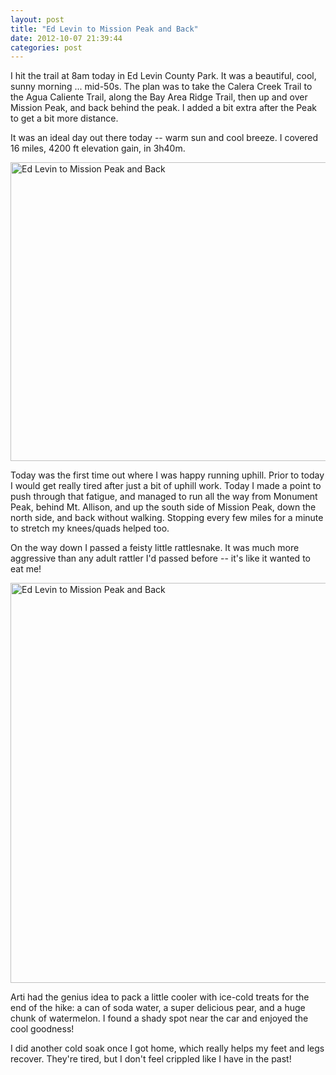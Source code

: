 ```yaml
---
layout: post
title: "Ed Levin to Mission Peak and Back"
date: 2012-10-07 21:39:44
categories: post
---
```

I hit the trail at 8am today in Ed Levin County Park.  It was a beautiful, cool, sunny morning ... mid-50s.  The plan was to take the Calera Creek Trail to the Agua Caliente Trail, along the Bay Area Ridge Trail, then up and over Mission Peak, and back behind the peak.  I added a bit extra after the Peak to get a bit more distance.

It was an ideal day out there today -- warm sun and cool breeze.  I covered 16 miles, 4200 ft elevation gain, in 3h40m.

<a href="http://www.flickr.com/photos/thenobot/8064428539/" title="Ed Levin to Mission Peak and Back by thenobot, on Flickr"><img src="http://farm9.staticflickr.com/8310/8064428539_b61ea6e048_z.jpg" width="640" height="478" alt="Ed Levin to Mission Peak and Back"></a>

Today was the first time out where I was happy running uphill.  Prior to today I would get really tired after just a bit of uphill work.  Today I made a point to push through that fatigue, and managed to run all the way from Monument Peak, behind Mt. Allison, and up the south side of Mission Peak, down the north side, and back without walking.  Stopping every few miles for a minute to stretch my knees/quads helped too.

On the way down I passed a feisty little rattlesnake.  It was much more aggressive than any adult rattler I'd passed before -- it's like it wanted to eat me!

<a href="http://www.flickr.com/photos/thenobot/8064428947/" title="Ed Levin to Mission Peak and Back by thenobot, on Flickr"><img src="http://farm9.staticflickr.com/8039/8064428947_84712af5fd_z.jpg" width="626" height="640" alt="Ed Levin to Mission Peak and Back"></a>

Arti had the genius idea to pack a little cooler with ice-cold treats for the end of the hike: a can of soda water, a super delicious pear, and a huge chunk of watermelon.  I found a shady spot near the car and enjoyed the cool goodness!

I did another cold soak once I got home, which really helps my feet and legs recover.  They're tired, but I don't feel crippled like I have in the past!
